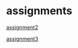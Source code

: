 # assignments
[assignment2](https://github.com/JannoJulicher/assignments/blob/master/assignment2.ipynb)

[assignment3](https://github.com/JannoJulicher/assignments/blob/master/assignment3Eind.ipynb)
